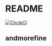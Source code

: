 # README

[![CircleCI](https://circleci.com/gh/andmorefine/since-co/tree/master.svg?style=svg)](https://circleci.com/gh/andmorefine/since-co/tree/master)

## andmorefine
